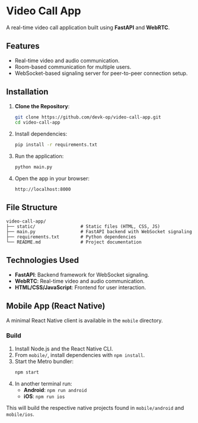 # Video Call App

A real-time video call application built using **FastAPI** and **WebRTC**.

## Features
- Real-time video and audio communication.
- Room-based communication for multiple users.
- WebSocket-based signaling server for peer-to-peer connection setup.

## Installation

1. **Clone the Repository**:
   ```bash
   git clone https://github.com/devk-op/video-call-app.git
   cd video-call-app
   ```

2. Install dependencies:
   ```bash
   pip install -r requirements.txt
   ```

3. Run the application:
   ```bash
   python main.py
   ```

4. Open the app in your browser:
   ```
   http://localhost:8000
   ```

## File Structure
```
video-call-app/
├── static/                 # Static files (HTML, CSS, JS)
├── main.py                 # FastAPI backend with WebSocket signaling
├── requirements.txt        # Python dependencies
└── README.md               # Project documentation
```

## Technologies Used
- **FastAPI**: Backend framework for WebSocket signaling.
- **WebRTC**: Real-time video and audio communication.
- **HTML/CSS/JavaScript**: Frontend for user interaction.

## Mobile App (React Native)
A minimal React Native client is available in the `mobile` directory.

### Build
1. Install Node.js and the React Native CLI.
2. From `mobile/`, install dependencies with `npm install`.
3. Start the Metro bundler:
   ```bash
   npm start
   ```
4. In another terminal run:
   - **Android**: `npm run android`
   - **iOS**: `npm run ios`

This will build the respective native projects found in `mobile/android` and `mobile/ios`.
